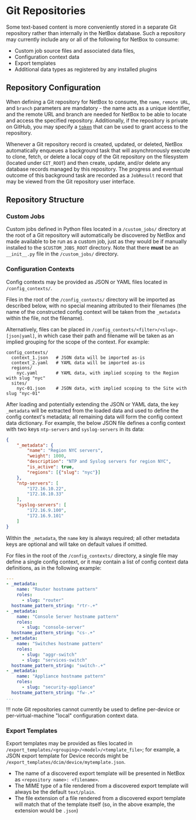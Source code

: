 # Git Repositories

Some text-based content is more conveniently stored in a separate Git repository rather than internally in the NetBox database. Such a repository may currently include any or all of the following for NetBox to consume:

* Custom job source files and associated data files,
* Configuration context data
* Export templates
* Additional data types as registered by any installed plugins

## Repository Configuration

When defining a Git repository for NetBox to consume, the `name`, `remote URL`, and `branch` parameters are mandatory - the name acts as a unique identifier, and the remote URL and branch are needed for NetBox to be able to locate and access the specified repository. Additionally, if the repository is private on GitHub, you may specify a [`token`](https://docs.github.com/en/free-pro-team@latest/github/authenticating-to-github/creating-a-personal-access-token) that can be used to grant access to the repository.

Whenever a Git repository record is created, updated, or deleted, NetBox automatically enqueues a background task that will asynchronously execute to clone, fetch, or delete a local copy of the Git repository on the filesystem (located under `GIT_ROOT`) and then create, update, and/or delete any database records managed by this repository. The progress and eventual outcome of this background task are recorded as a `JobResult` record that may be viewed from the Git repository user interface.

## Repository Structure

### Custom Jobs

Custom jobs defined in Python files located in a `/custom_jobs/` directory at the root of a Git repository will automatically be discovered by NetBox and made available to be run as a custom job, just as they would be if manually installed to the `$CUSTOM_JOBS_ROOT` directory. Note that there **must** be an `__init__.py` file in the `/custom_jobs/` directory.

### Configuration Contexts

Config contexts may be provided as JSON or YAML files located in `/config_contexts/`.

Files in the root of the `/config_contexts/` directory will be imported as described below, with no special meaning attributed to their filenames (the name of the constructed config context will be taken from the `_metadata` within the file, not the filename).

Alternatively, files can be placed in `/config_contexts/<filter>/<slug>.[json|yaml]`, in which case their path and filename will be taken as an implied grouping for the scope of the context. For example:

```shell
config_contexts/
  context_1.json   # JSON data will be imported as-is
  context_2.yaml   # YAML data will be imported as-is
  regions/
    nyc.yaml       # YAML data, with implied scoping to the Region with slug "nyc"
  sites/
    nyc-01.json    # JSON data, with implied scoping to the Site with slug "nyc-01"
```

After loading and potentially extending the JSON or YAML data, the key `_metadata` will be extracted from the loaded data and used to define the config context's metadata; all remaining data will form the config context data dictionary. For example, the below JSON file defines a config context with two keys `ntp-servers` and `syslog-servers` in its data:

```json
{
    "_metadata": {
        "name": "Region NYC servers",
        "weight": 1000,
        "description": "NTP and Syslog servers for region NYC",
        "is_active": true,
        "regions": [{"slug": "nyc"}]
    },
    "ntp-servers": [
        "172.16.10.22",
        "172.16.10.33"
    ],
    "syslog-servers": [
        "172.16.9.100",
        "172.16.9.101"
    ]
}
```

Within the `_metadata`, the `name` key is always required; all other metadata keys are optional and will take on default values if omitted.

For files in the root of the `/config_contexts/` directory, a single file may define a single config context, or it may contain a list of config context data definitions, as in the following example:

```yaml
---
- _metadata:
    name: "Router hostname pattern"
    roles:
      - slug: "router"
  hostname_pattern_string: "rtr-.+"
- _metadata:
    name: "Console Server hostname pattern"
    roles:
      - slug: "console-server"
  hostname_pattern_string: "cs-.+"
- _metadata:
    name: "Switches hostname pattern"
    roles:
      - slug: "aggr-switch"
      - slug: "services-switch"
  hostname_pattern_string: "switch-.+"
- _metadata:
    name: "Appliance hostname pattern"
    roles:
      - slug: "security-appliance"
  hostname_pattern_string: "fw-.+"
...
```

!!! note
    Git repositories cannot currently be used to define per-device or per-virtual-machine "local" configuration context data.

### Export Templates

Export templates may be provided as files located in `/export_templates/<grouping>/<model>/<template_file>`; for example, a JSON export template for Device records might be `/export_templates/dcim/device/mytemplate.json`.

* The name of a discovered export template will be presented in NetBox as `<repository name>: <filename>`.
* The MIME type of a file rendered from a discovered export template will always be the default `text/plain`.
* The file extension of a file rendered from a discovered export template will match that of the template itself (so, in the above example, the extension would be `.json`)
